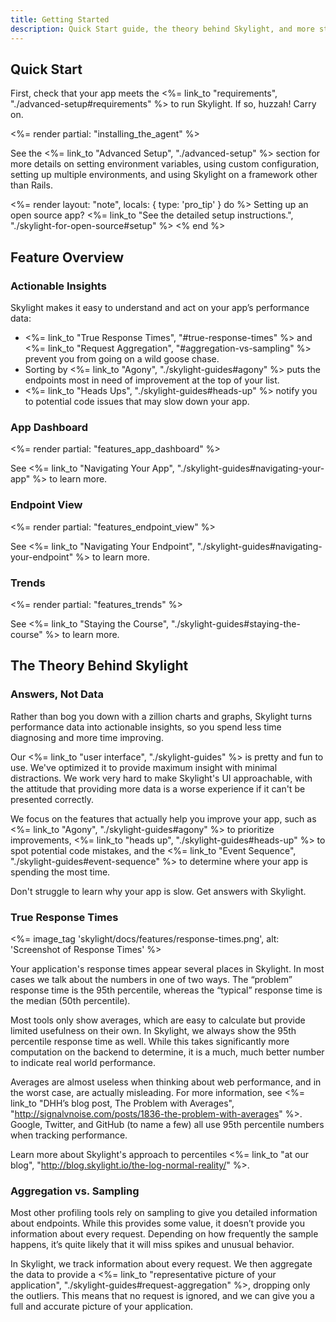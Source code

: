 ```yaml
---
title: Getting Started
description: Quick Start guide, the theory behind Skylight, and more stuff you need to know to get up and running with Skylight.
---
```


## Quick Start

First, check that your app meets the <%= link_to "requirements", "./advanced-setup#requirements" %> to run Skylight. If so, huzzah! Carry on.

<%= render partial: "installing_the_agent" %>

See the <%= link_to "Advanced Setup", "./advanced-setup" %> section for more details on setting environment variables, using custom configuration, setting up multiple environments, and using Skylight on a framework other than Rails.

<%= render layout: "note", locals: { type: 'pro_tip' } do %>
  Setting up an open source app? <%= link_to "See the detailed setup instructions.", "./skylight-for-open-source#setup" %>
<% end %>

## Feature Overview

### Actionable Insights

Skylight makes it easy to understand and act on your app’s performance data:
* <%= link_to "True Response Times", "#true-response-times" %> and <%= link_to "Request Aggregation", "#aggregation-vs-sampling" %> prevent you from going on a wild goose chase.
* Sorting by <%= link_to "Agony", "./skylight-guides#agony" %> puts the endpoints most in need of improvement at the top of your list.
* <%= link_to "Heads Ups", "./skylight-guides#heads-up" %> notify you to potential code issues that may slow down your app.

### App Dashboard

<%= render partial: "features_app_dashboard" %>

See <%= link_to "Navigating Your App", "./skylight-guides#navigating-your-app" %> to learn more.


### Endpoint View

<%= render partial: "features_endpoint_view" %>

See <%= link_to "Navigating Your Endpoint", "./skylight-guides#navigating-your-endpoint" %> to learn more.

### Trends

<%= render partial: "features_trends" %>

See <%= link_to "Staying the Course", "./skylight-guides#staying-the-course" %> to learn more.


## The Theory Behind Skylight

### Answers, Not Data

Rather than bog you down with a zillion charts and graphs, Skylight turns performance data into actionable insights, so you spend less time diagnosing and more time improving.

Our <%= link_to "user interface", "./skylight-guides" %> is pretty and fun to use. We've optimized it to provide maximum insight with minimal distractions. We work very hard to make Skylight's UI approachable, with the attitude that providing more data is a worse experience if it can't be presented correctly.

We focus on the features that actually help you improve your app, such as <%= link_to "Agony", "./skylight-guides#agony" %> to prioritize improvements, <%= link_to "heads up", "./skylight-guides#heads-up" %> to spot potential code mistakes, and the <%= link_to "Event Sequence", "./skylight-guides#event-sequence" %> to determine where your app is spending the most time.

Don't struggle to learn why your app is slow. Get answers with Skylight.

### True Response Times

<%= image_tag 'skylight/docs/features/response-times.png', alt: 'Screenshot of Response Times' %>

Your application's response times appear several places in Skylight. In most cases we talk about the numbers in one of two ways. The “problem” response time is the 95th percentile, whereas the “typical” response time is the median (50th percentile).

Most tools only show averages, which are easy to calculate but provide limited usefulness on their own. In Skylight, we always show the 95th percentile response time as well. While this takes significantly more computation on the backend to determine, it is a much, much better number to indicate real world performance.

Averages are almost useless when thinking about web performance, and in the worst case, are actually misleading. For more information, see <%= link_to "DHH’s blog post, The Problem with Averages", "http://signalvnoise.com/posts/1836-the-problem-with-averages" %>. Google, Twitter, and GitHub (to name a few) all use 95th percentile numbers when tracking performance.

Learn more about Skylight's approach to percentiles <%= link_to "at our blog", "http://blog.skylight.io/the-log-normal-reality/" %>.


### Aggregation vs. Sampling

Most other profiling tools rely on sampling to give you detailed information about endpoints. While this provides some value, it doesn’t provide you information about every request. Depending on how frequently the sample happens, it’s quite likely that it will miss spikes and unusual behavior.

In Skylight, we track information about every request. We then aggregate the data to provide a <%= link_to "representative picture of your application", "./skylight-guides#request-aggregation" %>, dropping only the outliers. This means that no request is ignored, and we can give you a full and accurate picture of your application.
